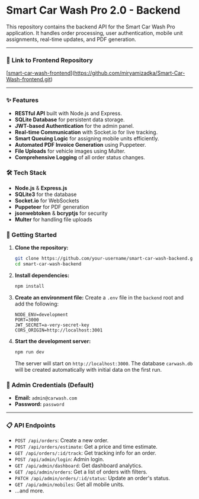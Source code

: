 # Smart Car Wash Pro 2.0 - Backend

This repository contains the backend API for the Smart Car Wash Pro application. It handles order processing, user authentication, mobile unit assignments, real-time updates, and PDF generation.

---

### 🔗 **Link to Frontend Repository**
[[smart-car-wash-frontend](https://github.com/your-username/smart-car-wash-frontend)](https://github.com/miryamizadka/Smart-Car-Wash-frontend.git)

---

### ✨ Features

*   **RESTful API** built with Node.js and Express.
*   **SQLite Database** for persistent data storage.
*   **JWT-based Authentication** for the admin panel.
*   **Real-time Communication** with Socket.io for live tracking.
*   **Smart Queuing Logic** for assigning mobile units efficiently.
*   **Automated PDF Invoice Generation** using Puppeteer.
*   **File Uploads** for vehicle images using Multer.
*   **Comprehensive Logging** of all order status changes.

### 🛠️ Tech Stack

*   **Node.js** & **Express.js**
*   **SQLite3** for the database
*   **Socket.io** for WebSockets
*   **Puppeteer** for PDF generation
*   **jsonwebtoken** & **bcryptjs** for security
*   **Multer** for handling file uploads

### 🚀 Getting Started

1.  **Clone the repository:**
    ```bash
    git clone https://github.com/your-username/smart-car-wash-backend.git
    cd smart-car-wash-backend
    ```

2.  **Install dependencies:**
    ```bash
    npm install
    ```

3.  **Create an environment file:**
    Create a `.env` file in the `backend` root and add the following:
    ```env
    NODE_ENV=development
    PORT=3000
    JWT_SECRET=a-very-secret-key
    CORS_ORIGIN=http://localhost:3001
    ```

4.  **Start the development server:**
    ```bash
    npm run dev
    ```
    The server will start on `http://localhost:3000`. The database `carwash.db` will be created automatically with initial data on the first run.

### 🔑 Admin Credentials (Default)
*   **Email:** `admin@carwash.com`
*   **Password:** `password`

---
### 📋 API Endpoints

*   `POST /api/orders`: Create a new order.
*   `POST /api/orders/estimate`: Get a price and time estimate.
*   `GET /api/orders/:id/track`: Get tracking info for an order.
*   `POST /api/admin/login`: Admin login.
*   `GET /api/admin/dashboard`: Get dashboard analytics.
*   `GET /api/admin/orders`: Get a list of orders with filters.
*   `PATCH /api/admin/orders/:id/status`: Update an order's status.
*   `GET /api/admin/mobiles`: Get all mobile units.
*   ...and more.
